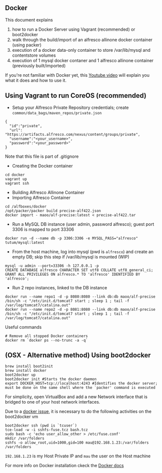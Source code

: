 Docker
---
This document explains
1. how to run a Docker Server using Vagrant (recommended) or boot2docker
2. walk through the build/import of an alfresco allinone docker container (using packer)
3. execution of a docker data-only container to store /var/lib/mysql and contentstore volumes
4. execution of 1 mysql docker contaner and 1 alfresco allinone container (previously built/imported)

If you're not familiar with Docker yet, this [Youtube video](https://www.youtube.com/watch?v=VeiUjkiqo9E) will explain you what it does and how to use it.

## Using Vagrant to run CoreOS (recommended)

* Setup your Alfresco Private Repository credentials; create ```common/data_bags/maven_repos/private.json```
```
{
  "id":"private",
  "url": "https://artifacts.alfresco.com/nexus/content/groups/private",
  "username":"<your_username>",
  "password":"<your_password>"
}
```
Note that this file is part of .gitignore

* Creating the Docker container
```
cd docker
vagrant up
vagrant ssh
```

* Building Alfresco Allinone Container
* Importing Alfresco Container
```
cd /alfboxes/docker
/opt/packer/packer build precise-alf422.json
docker import - maoo/alf-precise:latest < precise-alf422.tar
```

* Run a MySQL DB instance (user admin, password alfresco); guest port 3306 is mapped to port 33306
```
docker run -d --name db -p 3306:3306 -e MYSQL_PASS="alfresco" tutum/mysql:latest
```

* From the host machine, log into mysql (pwd is ```alfresco```) and create an empty DB; skip this step if /var/lib/mysql is mounted (WIP)
```
mysql -u admin --port=33306 -h 127.0.0.1 -p
CREATE DATABASE alfresco CHARACTER SET utf8 COLLATE utf8_general_ci;
GRANT ALL PRIVILEGES ON alfresco.* TO 'alfresco' IDENTIFIED BY 'alfresco';
```

* Run 2 repo instances, linked to the DB instance
```
docker run --name repo1 -d -p 8080:8080 --link db:db maoo/alf-precise /bin/sh -c "/etc/init.d/tomcat7 start ; sleep 1 ; tail -f /var/log/tomcat7/catalina.out"
docker run --name repo2 -d -p 8081:8080 --link db:db maoo/alf-precise /bin/sh -c "/etc/init.d/tomcat7 start ; sleep 1 ; tail -f /var/log/tomcat7/catalina.out"
```

Useful commands
```
# Remove all stopped Docker containers
docker rm `docker ps --no-trunc -a -q`
```


## (OSX - Alternative method) Using boot2docker

```
brew install boot2init
brew install docker
boot2docker up
boot2docker init #Starts the docker daemon
export DOCKER_HOST=tcp://localhost:4243 #Identifies the docker server; must be done on the same shell where the `packer' command is executed
```

For simplicity, open VirtualBox and add a new Network interface that is bridged to one of your host network interfaces.

Due to a [docker issue](https://github.com/mitchellh/packer/issues/901), it is necessary to do the following activities on the boot2docker vm
```
boot2docker ssh (pwd is `tcuser`)
tce-load -w -i sshfs-fuse.tcz bash.tcz
sudo bash -c 'echo user_allow_other > /etc/fuse.conf'
mkdir /var/folders
sshfs -o allow_root,uid=1000,gid=100 mau@192.168.1.23:/var/folders /var/folders
```
```192.168.1.23``` is my Host Private IP and ```mau``` the user on the Host machine

For more info on Docker installation ckeck the [Docker docs](http://docs.docker.io/installation/)
